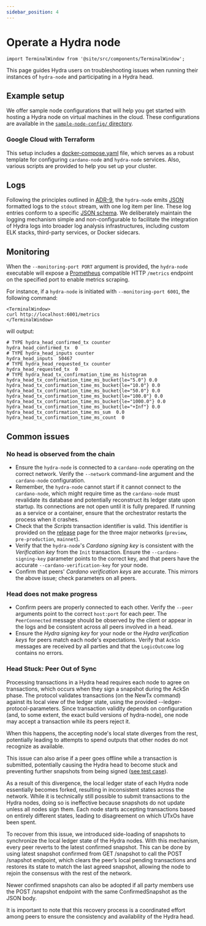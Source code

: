 ```yaml
---
sidebar_position: 4
---
```


# Operate a Hydra node

```mdx-code-block
import TerminalWindow from '@site/src/components/TerminalWindow';
```

This page guides Hydra users on troubleshooting issues when running their instances of `hydra-node` and participating in a Hydra head.

## Example setup

We offer sample node configurations that will help you get started with hosting a Hydra node on virtual machines in the cloud. These configurations are available in the [`sample-node-config/` directory](https://github.com/cardano-scaling/hydra/tree/master/sample-node-config/).


### Google Cloud with Terraform

This setup includes a [docker-compose.yaml](https://github.com/cardano-scaling/hydra/blob/master/sample-node-config/gcp/docker-compose.yaml) file, which serves as a robust template for configuring `cardano-node` and `hydra-node` services. Also, various scripts are provided to help you set up your cluster.

## Logs

Following the principles outlined in [ADR-9](/adr/9), the `hydra-node` emits [JSON](https://json.org) formatted logs to the `stdout` stream, with one log item per line. These log entries conform to a specific [JSON schema](https://github.com/cardano-scaling/hydra/blob/master/hydra-node/json-schemas/logs.yaml). We deliberately maintain the logging mechanism simple and non-configurable to facilitate the integration of Hydra logs into broader log analysis infrastructures, including custom ELK stacks, third-party services, or Docker sidecars.

## Monitoring

When the `--monitoring-port PORT` argument is provided, the `hydra-node` executable will expose a [Prometheus](https://prometheus.io) compatible HTTP `/metrics` endpoint on the specified port to enable metrics scraping.

For instance, if a `hydra-node` is initiated with `--monitoring-port 6001`, the following command:


```mdx-code-block
<TerminalWindow>
curl http://localhost:6001/metrics
</TerminalWindow>
```

will output:

```
# TYPE hydra_head_confirmed_tx counter
hydra_head_confirmed_tx  0
# TYPE hydra_head_inputs counter
hydra_head_inputs  50467
# TYPE hydra_head_requested_tx counter
hydra_head_requested_tx  0
# TYPE hydra_head_tx_confirmation_time_ms histogram
hydra_head_tx_confirmation_time_ms_bucket{le="5.0"} 0.0
hydra_head_tx_confirmation_time_ms_bucket{le="10.0"} 0.0
hydra_head_tx_confirmation_time_ms_bucket{le="50.0"} 0.0
hydra_head_tx_confirmation_time_ms_bucket{le="100.0"} 0.0
hydra_head_tx_confirmation_time_ms_bucket{le="1000.0"} 0.0
hydra_head_tx_confirmation_time_ms_bucket{le="+Inf"} 0.0
hydra_head_tx_confirmation_time_ms_sum  0.0
hydra_head_tx_confirmation_time_ms_count  0
```

## Common issues

### No head is observed from the chain

* Ensure the `hydra-node` is connected to a `cardano-node` operating on the correct network. Verify the `--network` command-line argument and the `cardano-node` configuration.
* Remember, the `hydra-node` cannot start if it cannot connect to the `cardano-node`, which might require time as the `cardano-node` must revalidate its database and potentially reconstruct its ledger state upon startup. Its connections are not open until it is fully prepared. If running as a service or a container, ensure that the orchestrator restarts the process when it crashes.
* Check that the _Scripts_ transaction identifier is valid. This identifier is provided on the [release](https://github.com/cardano-scaling/hydra/releases/tag/0.10.0) page for the three major networks (`preview`, `pre-production`, `mainnet`).
* Verify that the `hydra-node`'s _Cardano signing key_ is consistent with the _Verification key_ from the `Init` transaction. Ensure the `--cardano-signing-key` parameter points to the correct key, and that peers have the accurate `--cardano-verification-key` for your node.
* Confirm that peers' _Cardano verification keys_ are accurate. This mirrors the above issue; check parameters on all peers.

### Head does not make progress

* Confirm peers are properly connected to each other. Verify the `--peer` arguments point to the correct `host:port` for each peer. The `PeerConnected` message should be observed by the client or appear in the logs and be consistent across all peers involved in a head.
* Ensure the _Hydra signing key_ for your node or the _Hydra verification keys_ for peers match each node's expectations. Verify that `AckSn` messages are received by all parties and that the `LogicOutcome` log contains no errors.

### Head Stuck: Peer Out of Sync

Processing transactions in a Hydra head requires each node to agree on transactions, which occurs when they sign a snapshot during the AckSn phase. The protocol validates transactions (on the NewTx command) against its local view of the ledger state, using the provided --ledger-protocol-parameters. Since transaction validity depends on configuration (and, to some extent, the exact build versions of hydra-node), one node may accept a transaction while its peers reject it.

When this happens, the accepting node's local state diverges from the rest, potentially leading to attempts to spend outputs that other nodes do not recognize as available.

This issue can also arise if a peer goes offline while a transaction is submitted, potentially causing the Hydra head to become stuck and preventing further snapshots from being signed ([see test case](https://github.com/cardano-scaling/hydra/pull/1780)).

As a result of this divergence, the local ledger state of each Hydra node essentially becomes forked, resulting in inconsistent states across the network. While it is technically still possible to submit transactions to the Hydra nodes, doing so is ineffective because snapshots do not update unless all nodes sign them. Each node starts accepting transactions based on entirely different states, leading to disagreement on which UTxOs have been spent.

To recover from this issue, we introduced side-loading of snapshots to synchronize the local ledger state of the Hydra nodes. With this mechanism, every peer reverts to the latest confirmed snapshot. This can be done by using latest snapshot confirmed from GET /snapshot to call the POST /snapshot endpoint, which clears the peer’s local pending transactions and restores its state to match the last agreed snapshot, allowing the node to rejoin the consensus with the rest of the network.

Newer confirmed snapshots can also be adopted if all party members use the POST /snapshot endpoint with the same ConfirmedSnapshot as the JSON body.

It is important to note that this recovery process is a coordinated effort among peers to ensure the consistency and availability of the Hydra head.
